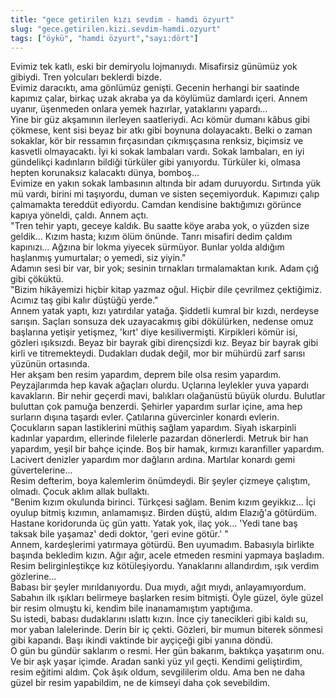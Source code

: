 ```yaml
---
title: "gece getirilen kızı sevdim - hamdi özyurt"
slug: "gece.getirilen.kizi.sevdim-hamdi.ozyurt"
tags: ["öykü", "hamdi özyurt","sayı:dört"]
---
```

Evimiz tek katlı, eski bir demiryolu lojmanıydı. Misafirsiz günümüz yok
gibiydi. Tren yolcuları beklerdi bizde.\
Evimiz daracıktı, ama gönlümüz genişti. Gecenin herhangi bir saatinde
kapımız çalar, birkaç uzak akraba ya da köylümüz damlardı içeri. Annem
uyanır, üşenmeden onlara yemek hazırlar, yataklarını yapardı...\
Yine bir güz akşamının ilerleyen saatleriydi. Acı kömür dumanı kâbus
gibi çökmese, kent sisi beyaz bir atkı gibi boynuna dolayacaktı. Belki o
zaman sokaklar, kör bir ressamın fırçasından çıkmışçasına renksiz,
biçimsiz ve kasvetli olmayacaktı. İyi ki sokak lambaları vardı. Sokak
lambaları, en iyi gündelikçi kadınların bildiği türküler gibi yanıyordu.
Türküler ki, olmasa hepten korunaksız kalacaktı dünya, bomboş...\
Evimize en yakın sokak lambasının altında bir adam duruyordu. Sırtında
yük mü vardı, birini mi taşıyordu, duman ve sisten seçemiyorduk.
Kapımızı çalıp çalmamakta tereddüt ediyordu. Camdan kendisine
baktığımızı görünce kapıya yöneldi, çaldı. Annem açtı.\
"Tren tehir yaptı, geceye kaldık. Bu saatte köye araba yok, o yüzden
size geldik... Kızım hasta; kızım ölüm önünde. Tanrı misafiri dedim
çaldım kapınızı... Ağzına bir lokma yiyecek sürmüyor. Bunlar yolda
aldığım haşlanmış yumurtalar; o yemedi, siz yiyin."\
Adamın sesi bir var, bir yok; sesinin tırnakları tırmalamaktan kırık.
Adam çığ gibi çöküktü.\
"Bizim hikâyemizi hiçbir kitap yazmaz oğul. Hiçbir dile çevrilmez
çektiğimiz. Acımız taş gibi kalır düştüğü yerde."\
Annem yatak yaptı, kızı yatırdılar yatağa. Şiddetli kumral bir kızdı,
nerdeyse sarışın. Saçları sonsuza dek uzayacakmış gibi dökülürken,
nedense omuz başlarına yetişir yetişmez, 'kırt' diye kesilivermişti.
Kirpikleri kömür isi, gözleri ışıksızdı. Beyaz bir bayrak gibi
dirençsizdi kız. Beyaz bir bayrak gibi kirli ve titremekteydi. Dudakları
dudak değil, mor bir mühürdü zarf sarısı yüzünün ortasında.\
Her akşam ben resim yapardım, deprem bile olsa resim yapardım.
Peyzajlarımda hep kavak ağaçları olurdu. Uçlarına leylekler yuva yapardı
kavakların. Bir nehir geçerdi mavi, balıkları olağanüstü büyük olurdu.
Bulutlar buluttan çok pamuğa benzerdi. Şehirler yapardım surlar içine,
ama hep surların dışına taşardı evler. Çatılarına güvercinler konardı
evlerin. Çocukların sapan lastiklerini müthiş sağlam yapardım. Siyah
iskarpinli kadınlar yapardım, ellerinde filelerle pazardan dönerlerdi.
Metruk bir han yapardım, yeşil bir bahçe içinde. Boş bir hamak, kırmızı
karanfiller yapardım. Lacivert denizler yapardım mor dağların ardına.
Martılar konardı gemi güvertelerine...\
Resim defterim, boya kalemlerim önümdeydi. Bir şeyler çizmeye çalıştım,
olmadı. Çocuk aklım allak bullaktı.\
"Benim kızım okulunda birinci. Türkçesi sağlam. Benim kızım geyikkız...
İçi oyulup bitmiş kızımın, anlamamışız. Birden düştü, aldım Elazığ'a
götürdüm. Hastane koridorunda üç gün yattı. Yatak yok, ilaç yok... 'Yedi
tane baş taksak bile yaşamaz' dedi doktor, 'geri evine götür.' "\
Annem, kardeşlerimi yatırmaya götürdü. Ben uyumadım. Babasıyla birlikte
başında bekledim kızın. Ağır ağır, acele etmeden resmini yapmaya
başladım. Resim belirginleştikçe kız kötüleşiyordu. Yanaklarını
allandırdım, ışık verdim gözlerine...\
Babası bir şeyler mırıldanıyordu. Dua mıydı, ağıt mıydı,
anlayamıyordum.\
Sabahın ilk ışıkları belirmeye başlarken resim bitmişti. Öyle güzel,
öyle güzel bir resim olmuştu ki, kendim bile inanamamıştım yaptığıma.\
Su istedi, babası dudaklarını ıslattı kızın. İnce çiy tanecikleri gibi
kaldı su, mor yaban lalelerinde. Derin bir iç çekti. Gözleri, bir mumun
biterek sönmesi gibi kapandı. Başı ikindi vaktinde bir ayçiçeği gibi
yanına döndü.\
O gün bu gündür saklarım o resmi. Her gün bakarım, baktıkça yaşatırım
onu. Ve bir aşk yaşar içimde. Aradan sanki yüz yıl geçti. Kendimi
geliştirdim, resim eğitimi aldım. Çok âşık oldum, sevgililerim oldu. Ama
ben ne daha güzel bir resim yapabildim, ne de kimseyi daha
çok sevebildim.

